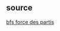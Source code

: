 
## source

[bfs force des partis](http://www.bfs.admin.ch/bfs/portal/fr/index/themen/17/02/blank/key/national_rat/parteienstaerke.html)

## 